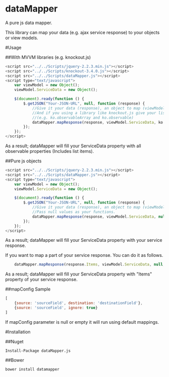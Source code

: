 # dataMapper
A pure js data mapper.

This library can map your data (e.g. ajax service response) to your objects or view models.

#Usage

##With MVVM libraries (e.g. knockout.js)
```javascript
<script src="../../Scripts/jquery-2.2.3.min.js"></script>
<script src="../../Scripts/knockout-3.4.0.js"></script>
<script src="../../Scripts/dataMapper.js"></script>
<script type="text/javascript">
	var viewModel = new Object();
	viewModel.ServiceData = new Object();

	$(document).ready(function () {
		$.getJSON("Your-JSON-URL", null, function (response) {
			//Give it your data (response), an object to map (viewModel.ServiceData)
			//And if you using a library like knockout.js give your list and primitive functions
			//(e.g. ko.observableArray and ko.observable)
			dataMapper.mapResponse(response, viewModel.ServiceData, ko.observableArray, ko.observable);
		});
	});
</script>
```

As a result; dataMapper will fill your ServiceData property with all observable properties (Includes list items).

##Pure js objects
```javascript
<script src="../../Scripts/jquery-2.2.3.min.js"></script>
<script src="../../Scripts/dataMapper.js"></script>
<script type="text/javascript">
	var viewModel = new Object();
	viewModel.ServiceData = new Object();

	$(document).ready(function () {
		$.getJSON("Your-JSON-URL", null, function (response) {
			//Give it your data (response), an object to map (viewModel.ServiceData)
			//Pass null values as your functions.
			dataMapper.mapResponse(response, viewModel.ServiceData, null, null);
		});
	});
</script>
```
As a result; dataMapper will fill your ServiceData property with your service response.

If you want to map a part of your service response. You can do it as follows.

```javascript
	dataMapper.mapResponse(response.Items, viewModel.ServiceData, null, null);
```
As a result; dataMapper will fill your ServiceData property with "Items" property of your service response.

##mapConfig Sample

```javascript
[
	{source: 'sourceField', destination: 'destinationField'},
	{source: 'sourceField', ignore: true}
]
```
If mapConfig parameter is null or empty it will run using default mappings.

#Installation

##Nuget
```
Install-Package dataMapper.js
```

##Bower
```
bower install datamapper
```
